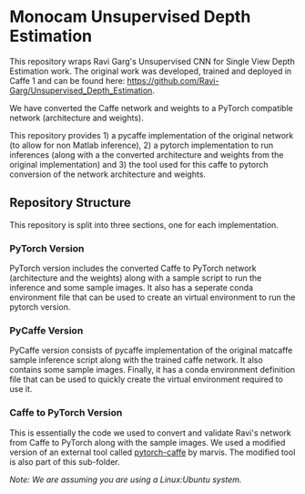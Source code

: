 # Monocam Unsupervised Depth Estimation 

This repository wraps Ravi Garg's Unsupervised CNN for Single View Depth Estimation work. The original work was developed, trained and deployed in Caffe 1 and can be found here: https://github.com/Ravi-Garg/Unsupervised_Depth_Estimation. 

We have converted the Caffe network and weights to a PyTorch compatible network (architecture and weights). 

This repository provides 1) a pycaffe implementation of the original network (to allow for non Matlab inference), 2) a pytorch implementation to run inferences (along with a the converted architecture and weights from the original implementation) and 3) the tool used for this caffe to pytorch conversion of the network architecture and weights.  

## Repository Structure
This repository is split into three sections, one for each implementation.

### PyTorch Version

PyTorch version includes the converted Caffe to PyTorch network (architecture and the weights) along with a sample script to run the inference and some sample images. It also has a seperate conda environment file that can be used to create an virtual environment to run the pytorch version.

### PyCaffe Version

PyCaffe version consists of pycaffe implementation of the original matcaffe sample inference script along with the trained caffe network. It also contains some sample images. Finally, it has a conda environment definition file that can be used to quickly create the virtual environment required to use it.

### Caffe to PyTorch Version

This is essentially the code we used to convert and validate Ravi's network from Caffe to PyTorch along with the sample images. We used a modified version of an external tool called [pytorch-caffe](https://github.com/marvis/pytorch-caffe) by marvis. The modified tool is also part of this sub-folder. 

*Note: We are assuming you are using a Linux:Ubuntu system.*
